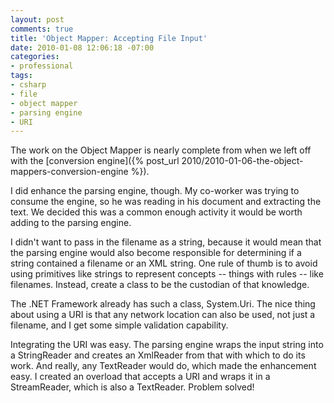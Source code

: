 ```yaml
---
layout: post
comments: true
title: 'Object Mapper: Accepting File Input'
date: 2010-01-08 12:06:18 -07:00
categories:
- professional
tags:
- csharp
- file
- object mapper
- parsing engine
- URI
---
```


The work on the Object Mapper is nearly complete from when we left off with the [conversion engine]({% post_url 2010/2010-01-06-the-object-mappers-conversion-engine %}).

I did enhance the parsing engine, though. My co-worker was trying to consume the engine, so he was reading in his document and extracting the text. We decided this was a common enough activity it would be worth adding to the parsing engine.

I didn't want to pass in the filename as a string, because it would mean that the parsing engine would also become responsible for determining if a string contained a filename or an XML string. One rule of thumb is to avoid using primitives like strings to represent concepts -- things with rules -- like filenames. Instead, create a class to be the custodian of that knowledge.

The .NET Framework already has such a class, System.Uri. The nice thing about using a URI is that any network location can also be used, not just a filename, and I get some simple validation capability.

Integrating the URI was easy. The parsing engine wraps the input string into a StringReader and creates an XmlReader from that with which to do its work. And really, any TextReader would do, which made the enhancement easy. I created an overload that accepts a URI and wraps it in a StreamReader, which is also a TextReader. Problem solved!
